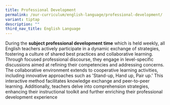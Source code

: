 ```yaml
---
title: Professional Development
permalink: /our-curriculum/english-language/professional-development/
variant: tiptap
description: ""
third_nav_title: English Language
---
```

<p>During the <strong>subject professional development time</strong> which is held weekly, all English teachers actively participate in a dynamic exchange of strategies, fostering a culture of shared best practices and collaborative learning. Through focused professional discourse, they engage in level-specific discussions aimed at refining their competencies and addressing concerns. The collaborative environment extends to cooperative learning activities, including innovative approaches such as 'Stand-up, Hand up, Pair up.' This interactive method facilitates knowledge exchange and peer-to-peer learning. Additionally, teachers delve into comprehension strategies, enhancing their instructional toolkit and further enriching their professional development experience</p>